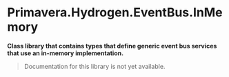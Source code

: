 # Primavera.Hydrogen.EventBus.InMemory

**Class library that contains types that define generic event bus services that use an in-memory implementation.**

> Documentation for this library is not yet available.